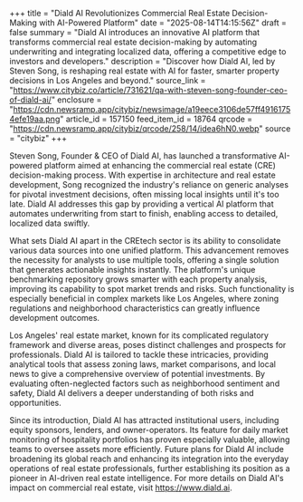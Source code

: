 +++
title = "Diald AI Revolutionizes Commercial Real Estate Decision-Making with AI-Powered Platform"
date = "2025-08-14T14:15:56Z"
draft = false
summary = "Diald AI introduces an innovative AI platform that transforms commercial real estate decision-making by automating underwriting and integrating localized data, offering a competitive edge to investors and developers."
description = "Discover how Diald AI, led by Steven Song, is reshaping real estate with AI for faster, smarter property decisions in Los Angeles and beyond."
source_link = "https://www.citybiz.co/article/731621/qa-with-steven-song-founder-ceo-of-diald-ai/"
enclosure = "https://cdn.newsramp.app/citybiz/newsimage/a19eece3106de57ff49161754efe19aa.png"
article_id = 157150
feed_item_id = 18764
qrcode = "https://cdn.newsramp.app/citybiz/qrcode/258/14/idea6hN0.webp"
source = "citybiz"
+++

<p>Steven Song, Founder & CEO of Diald AI, has launched a transformative AI-powered platform aimed at enhancing the commercial real estate (CRE) decision-making process. With expertise in architecture and real estate development, Song recognized the industry's reliance on generic analyses for pivotal investment decisions, often missing local insights until it's too late. Diald AI addresses this gap by providing a vertical AI platform that automates underwriting from start to finish, enabling access to detailed, localized data swiftly.</p><p>What sets Diald AI apart in the CREtech sector is its ability to consolidate various data sources into one unified platform. This advancement removes the necessity for analysts to use multiple tools, offering a single solution that generates actionable insights instantly. The platform's unique benchmarking repository grows smarter with each property analysis, improving its capability to spot market trends and risks. Such functionality is especially beneficial in complex markets like Los Angeles, where zoning regulations and neighborhood characteristics can greatly influence development outcomes.</p><p>Los Angeles' real estate market, known for its complicated regulatory framework and diverse areas, poses distinct challenges and prospects for professionals. Diald AI is tailored to tackle these intricacies, providing analytical tools that assess zoning laws, market comparisons, and local news to give a comprehensive overview of potential investments. By evaluating often-neglected factors such as neighborhood sentiment and safety, Diald AI delivers a deeper understanding of both risks and opportunities.</p><p>Since its introduction, Diald AI has attracted institutional users, including equity sponsors, lenders, and owner-operators. Its feature for daily market monitoring of hospitality portfolios has proven especially valuable, allowing teams to oversee assets more efficiently. Future plans for Diald AI include broadening its global reach and enhancing its integration into the everyday operations of real estate professionals, further establishing its position as a pioneer in AI-driven real estate intelligence. For more details on Diald AI's impact on commercial real estate, visit <a href='https://www.diald.ai' rel='nofollow' target='_blank'>https://www.diald.ai</a>.</p>